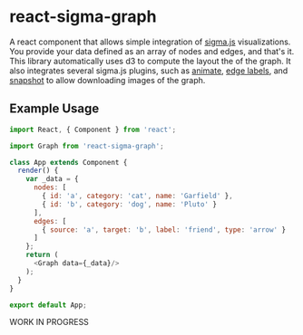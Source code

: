 # react-sigma-graph

A react component that allows simple integration of [sigma.js](http://sigmajs.org/) visualizations. You provide your data defined as an array of nodes and edges, and that's it. This library automatically uses d3 to compute the layout the of the graph. It also integrates several sigma.js plugins, such as [animate](https://github.com/jacomyal/sigma.js/tree/master/plugins/sigma.plugins.animate), [edge labels](https://github.com/jacomyal/sigma.js/tree/master/plugins/sigma.renderers.edgeLabels), and [snapshot](https://github.com/jacomyal/sigma.js/tree/master/plugins/sigma.renderers.snapshot) to allow downloading images of the graph.

[screenshot]: https://github.com/yeastgenome/react-sigma-graph/blob/master/react-sigma-graph-screenshot.png?raw=true

## Example Usage

```js
import React, { Component } from 'react';

import Graph from 'react-sigma-graph';

class App extends Component {
  render() {
    var _data = {
      nodes: [
        { id: 'a', category: 'cat', name: 'Garfield' },
        { id: 'b', category: 'dog', name: 'Pluto' }
      ],
      edges: [
        { source: 'a', target: 'b', label: 'friend', type: 'arrow' }
      ]
    };
    return (
      <Graph data={_data}/>
    );
  }
}

export default App;
```

WORK IN PROGRESS
